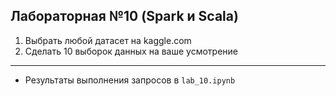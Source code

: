 ## Лабораторная №10 (Spark и Scala)

1.	Выбрать любой датасет на kaggle.com 
2.	Cделать 10 выборок данных на ваше усмотрение

---

- Результаты выполнения запросов в `lab_10.ipynb`

